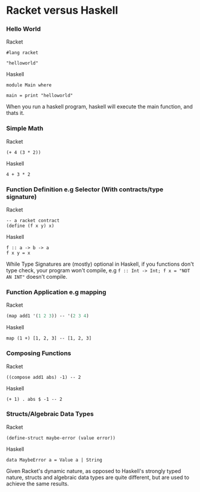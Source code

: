 # Racket versus Haskell

### Hello World
Racket
```racket
#lang racket

"helloworld"
```
Haskell
```
module Main where

main = print "helloworld"
```
When you run a haskell program, haskell will execute the main function, and
thats it.

### Simple Math
Racket
```racket
(+ 4 (3 * 2))
```
Haskell
```
4 + 3 * 2
```

### Function Definition e.g Selector (With contracts/type signature)

Racket
```racket
-- a racket contract
(define (f x y) x)
```
Haskell
```
f :: a -> b -> a
f x y = x
```
While Type Signatures are (mostly) optional in Haskell, if you functions don't
type check, your program won't compile, e.g `f :: Int -> Int; f x = "NOT AN INT"` doesn't compile.
### Function Application e.g mapping

Racket
```scheme
(map add1 '(1 2 3)) -- '(2 3 4)
```
Haskell
```
map (1 +) [1, 2, 3] -- [1, 2, 3]
```

### Composing Functions

Racket
```racket
((compose add1 abs) -1) -- 2
```
Haskell
```
(+ 1) . abs $ -1 -- 2
```

### Structs/Algebraic Data Types

Racket
```racket
(define-struct maybe-error (value error))
```

Haskell
```
data MaybeError a = Value a | String
```
Given Racket's dynamic nature, as opposed to Haskell's strongly typed nature,
structs and algebraic data types are quite different, but are used to achieve
the same results.
